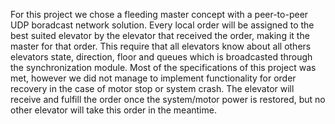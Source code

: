 For this project we chose a fleeding master concept with a peer-to-peer UDP boradcast network solution. Every local order will be assigned to the best suited elevator by the elevator that received the order, making it the master for that order.
This require that all elevators know about all others elevators state, direction, floor and queues which is broadcasted through the synchronization module. 
Most of the specifications of this project was met, however we did not manage to implement functionality for order recovery in the case of motor stop or system crash. The elevator will receive and fulfill the order once the system/motor power is restored, but no other elevator will take this order in the meantime. 
